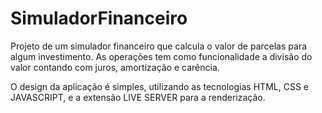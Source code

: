 # SimuladorFinanceiro

Projeto de um simulador financeiro que calcula o valor de parcelas para algum investimento.
As operações tem como funcionalidade a divisão do valor contando com juros, amortização e carência.

O design da aplicação é simples, utilizando as tecnologias HTML, CSS e JAVASCRIPT, e a extensão LIVE SERVER para a renderização.  
